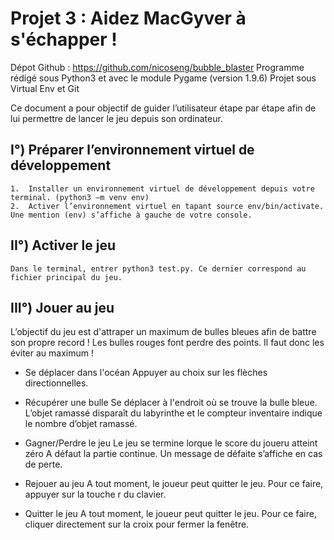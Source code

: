 # Projet 3 : Aidez MacGyver à s'échapper ! 

Dépot Github : https://github.com/nicoseng/bubble_blaster
Programme rédigé sous Python3 et avec le module Pygame (version 1.9.6)
Projet sous Virtual Env et Git 

Ce document a pour objectif de guider l’utilisateur étape par étape afin de lui permettre de lancer le jeu depuis son ordinateur.

## I°) Préparer l’environnement virtuel de développement
    1.	Installer un environnement virtuel de développement depuis votre terminal. (python3 –m venv env)
    2.	Activer l’environnement virtuel en tapant source env/bin/activate. Une mention (env) s’affiche à gauche de votre console.

## II°) Activer le jeu 
    Dans le terminal, entrer python3 test.py. Ce dernier correspond au fichier principal du jeu. 

## III°) Jouer au jeu 

L’objectif du jeu est d'attraper un maximum de bulles bleues afin de battre son propre record ! Les bulles rouges font perdre des points. Il faut donc les éviter au maximum !

* Se déplacer dans l'océan
   Appuyer au choix sur les flèches directionnelles. 
   
* Récupérer une bulle
   Se déplacer à l'endroit où se trouve la bulle bleue. L’objet ramassé disparaît du labyrinthe et le compteur inventaire indique le nombre d’objet ramassé. 

* Gagner/Perdre le jeu 
   Le jeu se termine lorque le score du joueru atteint zéro A défaut la partie continue. Un message de défaite s’affiche en cas de perte. 
   
* Rejouer au jeu 
	A tout moment, le joueur peut quitter le jeu. Pour ce faire, appuyer sur la touche r du clavier.

* Quitter le jeu 
	A tout moment, le joueur peut quitter le jeu. Pour ce faire, cliquer directement sur la croix pour fermer la fenêtre.
